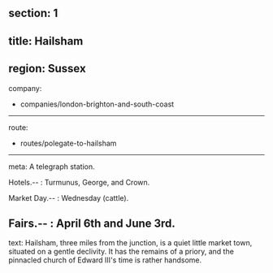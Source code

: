 section: 1
----
title: Hailsham
----
region: Sussex
----
company:
- companies/london-brighton-and-south-coast
----
route:
- routes/polegate-to-hailsham
----
meta: A telegraph station.

Hotels.--
: Turmunus, George, and Crown.

Market Day.--
: Wednesday (cattle).

Fairs.--
: April 6th and June 3rd.
----
text: Hailsham, three miles from the junction, is a quiet little market town, situated on a gentle declivity. It has the remains of a priory, and the pinnacled church of Edward III's time is rather handsome.